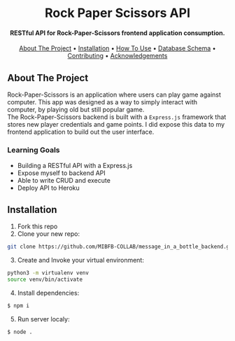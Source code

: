 <h1 align="center">
  <br>
  Rock Paper Scissors API
  <br>
</h1>

<h4 align="center">RESTful API for Rock-Paper-Scissors frontend application consumption.</h4>


<p align="center">
  <a href="#about-the-project">About The Project</a> •
  <a href="#installation">Installation</a> •
  <a href="#how-to-use">How To Use</a> •
  <a href="#database-schema">Database Schema</a> •
  <a href="#contributing">Contributing</a> •
  <a href="#acknowledgements">Acknowledgements</a>
</p>


## About The Project

Rock-Paper-Scissors is an application where users can play game against computer. This app was designed as a way to simply interact with computer, by playing old but still popular game.  
The Rock-Paper-Scissors backend is built with a `Express.js` framework that stores new player credentials and game points. I did  expose this data to my frontend application to build out the user interface.

### Learning Goals

* Building a RESTful API with a Express.js
* Expose myself to backend API
* Able to write CRUD and execute
* Deploy API to Heroku


## Installation

1. Fork this repo
2. Clone your new repo:
  ```sh
  git clone https://github.com/MIBFB-COLLAB/message_in_a_bottle_backend.git
  ```
3. Create and Invoke your virtual environment:
  ```sh
  python3 -m virtualenv venv
  source venv/bin/activate
  ```
4. Install dependencies:
  ```sh
  $ npm i
  ```
5. Run server localy:
  ```sh
  $ node .
